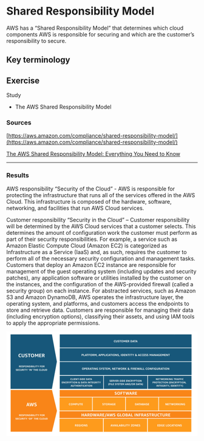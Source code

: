 # Shared Responsibility Model

AWS has a “Shared Responsibility Model” that determines which cloud components AWS is responsible for securing and which are the customer’s responsibility to secure. 

## Key terminology


## Exercise

Study
- The AWS Shared Responsibility Model

### Sources

[https://aws.amazon.com/compliance/shared-responsibility-model/](https://aws.amazon.com/compliance/shared-responsibility-model/)

[The AWS Shared Responsibility Model: Everything You Need to Know](https://ermetic.com/blog/aws/the-aws-shared-responsibility-model-everything-you-need-to-know/?utm_adgroup=sc-all_bs-dsa&caid=17364497905&agid=142847490408&ad_id=600968942361&utm_feeditemid=&utm_device=c&utm_source=google&utm_medium=cpc&utm_campaign=gs_ge-row_cat-all_dv-desktop_bs-dsa&utm_campaign=&utm_term=&utm_term=&utm_content=AdID^600968942361^Placement^^Device^c&hsa_cam=17364497905&hsa_grp=142847490408&hsa_mt=&hsa_src=g&hsa_ad=600968942361&hsa_acc=3779647694&hsa_net=adwords&hsa_kw=&hsa_tgt=dsa-1573430999936&hsa_ver=3&gclid=CjwKCAjw5P2aBhAlEiwAAdY7dAJdUs_pGhlAYuKZYJrtOjh__UIDyeevXTq1wCOfP1YSEH2tkCfVkRoCrpsQAvD_BwE)

****


### Results

AWS responsibility “Security of the Cloud” - AWS is responsible for protecting the infrastructure that runs all of the services offered in the AWS Cloud. This infrastructure is composed of the hardware, software, networking, and facilities that run AWS Cloud services.

Customer responsibility “Security in the Cloud” – Customer responsibility will be determined by the AWS Cloud services that a customer selects. This determines the amount of configuration work the customer must perform as part of their security responsibilities. For example, a service such as Amazon Elastic Compute Cloud (Amazon EC2) is categorized as Infrastructure as a Service (IaaS) and, as such, requires the customer to perform all of the necessary security configuration and management tasks. Customers that deploy an Amazon EC2 instance are responsible for management of the guest operating system (including updates and security patches), any application software or utilities installed by the customer on the instances, and the configuration of the AWS-provided firewall (called a security group) on each instance. For abstracted services, such as Amazon S3 and Amazon DynamoDB, AWS operates the infrastructure layer, the operating system, and platforms, and customers access the endpoints to store and retrieve data. Customers are responsible for managing their data (including encryption options), classifying their assets, and using IAM tools to apply the appropriate permissions.


![image](/00_includes/AWS_09.jpg)